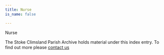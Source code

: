 ```yaml
---
title: Nurse
is_name: false

---
```


Nurse


The Stoke Climsland Parish Archive holds material under this index entry. To find out more please [contact us](/contact/)
